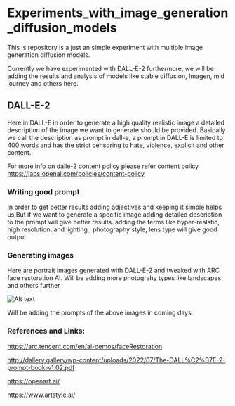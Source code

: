 
# Experiments_with_image_generation_diffusion_models
This is repository is a just an simple experiment with multiple image generation diffusion models.

Currently we have experimented with DALL-E-2 furthermore, we will be adding the results and analysis of models 
like stable diffusion, Imagen, mid journey and others here.

## DALL-E-2 
Here in DALL-E in order to generate a high quality realistic image a detailed description of the image we want to generate should be provided.
Basically we call the description as prompt in dall-e, a prompt in DALL-E is limited to 400 words and has the strict censoring to hate, violence, explicit and other content.

For more info on dalle-2 content policy please refer content policy
https://labs.openai.com/policies/content-policy


### Writing good prompt
In order to get better results adding adjectives and keeping it simple helps us.But if we want to generate a specific image adding detailed description to the prompt will give better results. adding the terms like hyper-realstic, high resolution, and lighting , photography style, lens type will give good output.

### Generating images

Here are portrait images generated with DALL-E-2 and tweaked with ARC face restoration AI.
Will be adding more photograhy types like landscapes and others further

![Alt text](https://github.com/Ravi-Teja-konda/My_Experiments_with_Diffusion_models/blob/main/DALL-E-Portraits/collage.png?raw=true "Collage DALL-E portrait")


Will be adding the prompts of the above images in coming days.

### References and Links:
https://arc.tencent.com/en/ai-demos/faceRestoration

http://dallery.gallery/wp-content/uploads/2022/07/The-DALL%C2%B7E-2-prompt-book-v1.02.pdf

https://openart.ai/

https://www.artstyle.ai/














